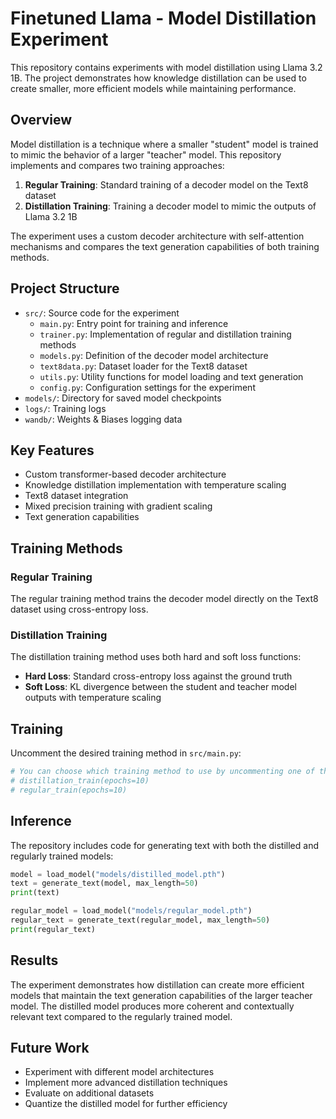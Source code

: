 # Finetuned Llama - Model Distillation Experiment

This repository contains experiments with model distillation using Llama 3.2 1B. The project demonstrates how knowledge distillation can be used to create smaller, more efficient models while maintaining performance.

## Overview

Model distillation is a technique where a smaller "student" model is trained to mimic the behavior of a larger "teacher" model. This repository implements and compares two training approaches:

1. **Regular Training**: Standard training of a decoder model on the Text8 dataset
2. **Distillation Training**: Training a decoder model to mimic the outputs of Llama 3.2 1B

The experiment uses a custom decoder architecture with self-attention mechanisms and compares the text generation capabilities of both training methods.

## Project Structure

- `src/`: Source code for the experiment
  - `main.py`: Entry point for training and inference
  - `trainer.py`: Implementation of regular and distillation training methods
  - `models.py`: Definition of the decoder model architecture
  - `text8data.py`: Dataset loader for the Text8 dataset
  - `utils.py`: Utility functions for model loading and text generation
  - `config.py`: Configuration settings for the experiment
- `models/`: Directory for saved model checkpoints
- `logs/`: Training logs
- `wandb/`: Weights & Biases logging data

## Key Features

- Custom transformer-based decoder architecture
- Knowledge distillation implementation with temperature scaling
- Text8 dataset integration
- Mixed precision training with gradient scaling
- Text generation capabilities

## Training Methods

### Regular Training

The regular training method trains the decoder model directly on the Text8 dataset using cross-entropy loss.

### Distillation Training

The distillation training method uses both hard and soft loss functions:

- **Hard Loss**: Standard cross-entropy loss against the ground truth
- **Soft Loss**: KL divergence between the student and teacher model outputs with temperature scaling

## Training

Uncomment the desired training method in `src/main.py`:

```python
# You can choose which training method to use by uncommenting one of these:
# distillation_train(epochs=10)
# regular_train(epochs=10)
```

## Inference

The repository includes code for generating text with both the distilled and regularly trained models:

```python
model = load_model("models/distilled_model.pth")
text = generate_text(model, max_length=50)
print(text)

regular_model = load_model("models/regular_model.pth")
regular_text = generate_text(regular_model, max_length=50)
print(regular_text)
```

## Results

The experiment demonstrates how distillation can create more efficient models that maintain the text generation capabilities of the larger teacher model. The distilled model produces more coherent and contextually relevant text compared to the regularly trained model.

## Future Work

- Experiment with different model architectures
- Implement more advanced distillation techniques
- Evaluate on additional datasets
- Quantize the distilled model for further efficiency
